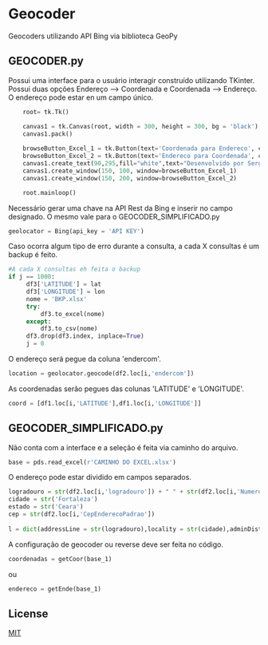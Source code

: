 # Geocoder
Geocoders utilizando API Bing via biblioteca GeoPy

## GEOCODER.py 

Possui uma interface para o usuário interagir construído utilizando TKinter. Possui duas opções Endereço --> Coordenada e Coordenada --> Endereço. O endereço pode estar en um campo único.

```python
    root= tk.Tk()

    canvas1 = tk.Canvas(root, width = 300, height = 300, bg = 'black')
    canvas1.pack()
    
    browseButton_Excel_1 = tk.Button(text='Coordenada para Endereco', command=getEnde, bg='white', fg='red', font=('helvetica', 12, 'bold'))
    browseButton_Excel_2 = tk.Button(text='Endereco para Coordenada', command=getCoor, bg='white', fg='red', font=('helvetica', 12, 'bold'))
    canvas1.create_text(90,295,fill="white",text="Desenvolvido por Sergio Tavora")
    canvas1.create_window(150, 100, window=browseButton_Excel_1)
    canvas1.create_window(150, 200, window=browseButton_Excel_2)

    root.mainloop()
```

Necessário gerar uma chave na API Rest da Bing e inserir no campo designado. O mesmo vale para o GEOCODER_SIMPLIFICADO.py

```python
geolocator = Bing(api_key = 'API KEY')
```

Caso ocorra algum tipo de erro durante a consulta, a cada X consultas é um backup é feito.

```python
#A cada X consultas eh feita o backup
if j == 1000:
     df3['LATITUDE'] = lat
     df3['LONGITUDE'] = lon
     nome = 'BKP.xlsx'
     try:
         df3.to_excel(nome)
     except:
         df3.to_csv(nome)
     df3.drop(df3.index, inplace=True)
     j = 0
```
O endereço será pegue da coluna 'endercom'.

```python
location = geolocator.geocode(df2.loc[i,'endercom'])
```
As coordenadas serão pegues das colunas 'LATITUDE' e 'LONGITUDE'.

```python
coord = [df1.loc[i,'LATITUDE'],df1.loc[i,'LONGITUDE']]
```

## GEOCODER_SIMPLIFICADO.py

Não conta com a interface e a seleção é feita via caminho do arquivo.

```python
base = pds.read_excel(r'CAMINHO DO EXCEL.xlsx')
```

O endereço pode estar dividido em campos separados.

```python
logradouro = str(df2.loc[i,'logradouro']) + " " + str(df2.loc[i,'Numero']) + " - " + str(df2.loc[i,'bairro']) + ", Fortaleza, CE"
cidade = str('Fortaleza')
estado = str('Ceara')
cep = str(df2.loc[i,'CepEnderecoPadrao'])
            
l = dict(addressLine = str(logradouro),locality = str(cidade),adminDistrict = str(estado))
```

A configuração de geocoder ou reverse deve ser feita no código. 

```python
coordenadas = getCoor(base_1)
```
ou
```python
endereco = getEnde(base_1)
```

## License
[MIT](https://choosealicense.com/licenses/mit/)

